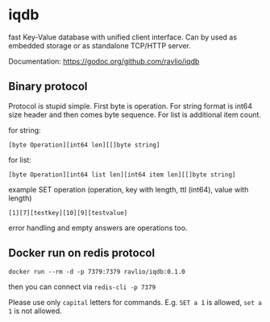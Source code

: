 # iqdb

fast Key-Value database with unified client interface. Can by used as embedded storage or as standalone TCP/HTTP server.

Documentation: https://godoc.org/github.com/ravlio/iqdb

## Binary protocol

Protocol is stupid simple. First byte is operation. For string format is int64 size header and then comes byte sequence. For list is additional item count. 

for string:
```
[byte Operation][int64 len][[]byte string]
```

for list:
```
[byte Operation][int64 list len][int64 item len][[]byte string]
```

example SET operation (operation, key with length, ttl (int64), value with length)

```
[1][7][testkey][10][9][testvalue]
```

error handling and empty answers are operations too. 

## Docker run on redis protocol

`docker run --rm -d -p 7379:7379 ravlio/iqdb:0.1.0`

then you can connect via
`redis-cli -p 7379`

Please use only `capital` letters for commands. E.g. `SET a 1` is allowed, `set a 1` is not allowed.
